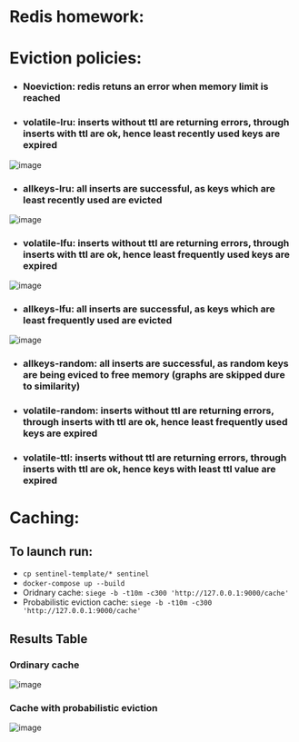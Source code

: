 # Redis homework:

# Eviction policies:
- ### Noeviction: redis retuns an error when memory limit is reached
- ### volatile-lru: inserts without ttl are returning errors, through inserts with ttl are ok, hence least recently used keys are expired
![image](https://user-images.githubusercontent.com/44341837/229371338-41897c1f-ba23-4dee-b9e4-30feecf286e4.png)
- ### allkeys-lru: all inserts are successful, as keys which are least recently used are evicted
![image](https://user-images.githubusercontent.com/44341837/229371755-f3266ecb-3ff5-43cd-a55a-9cbd4aa95e09.png)
- ### volatile-lfu: inserts without ttl are returning errors, through inserts with ttl are ok, hence least frequently used keys are expired
![image](https://user-images.githubusercontent.com/44341837/229779175-023ac1ac-cd4b-4fea-9bc4-3003ffe46f28.png)
- ### allkeys-lfu: all inserts are successful, as keys which are least frequently used are evicted
![image](https://user-images.githubusercontent.com/44341837/229780559-570d953a-a423-4d2d-82c1-8c0509ad924a.png)
- ### allkeys-random: all inserts are successful, as random keys are being eviced to free memory (graphs are skipped dure to similarity)
- ### volatile-random: inserts without ttl are returning errors, through inserts with ttl are ok, hence least frequently used keys are expired
- ### volatile-ttl: inserts without ttl are returning errors, through inserts with ttl are ok, hence keys with least ttl value are expired  

# Caching:

## To launch run: 
- `cp sentinel-template/* sentinel`
- `docker-compose up --build`
- Oridnary cache: `siege -b -t10m -c300 'http://127.0.0.1:9000/cache'`
- Probabilistic eviction cache: `siege -b -t10m -c300 'http://127.0.0.1:9000/cache'`


## Results Table
### Ordinary cache
![image](https://user-images.githubusercontent.com/44341837/229362983-b16876c0-21cd-4a9d-942a-51d5e23ae6e5.png)


### Cache with probabilistic eviction
![image](https://user-images.githubusercontent.com/44341837/229362136-70139742-2e33-4527-8d39-68d066827c3b.png)
